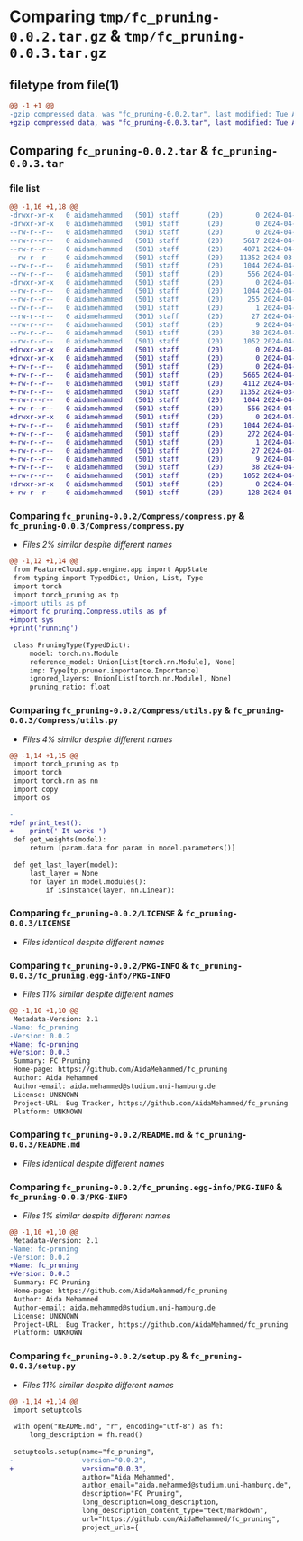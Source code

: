# Comparing `tmp/fc_pruning-0.0.2.tar.gz` & `tmp/fc_pruning-0.0.3.tar.gz`

## filetype from file(1)

```diff
@@ -1 +1 @@
-gzip compressed data, was "fc_pruning-0.0.2.tar", last modified: Tue Apr 23 17:25:08 2024, max compression
+gzip compressed data, was "fc_pruning-0.0.3.tar", last modified: Tue Apr 30 12:15:20 2024, max compression
```

## Comparing `fc_pruning-0.0.2.tar` & `fc_pruning-0.0.3.tar`

### file list

```diff
@@ -1,16 +1,18 @@
-drwxr-xr-x   0 aidamehammed   (501) staff       (20)        0 2024-04-23 17:25:08.252511 fc_pruning-0.0.2/
-drwxr-xr-x   0 aidamehammed   (501) staff       (20)        0 2024-04-23 17:25:08.251247 fc_pruning-0.0.2/Compress/
--rw-r--r--   0 aidamehammed   (501) staff       (20)        0 2024-04-23 17:07:18.000000 fc_pruning-0.0.2/Compress/__init__.py
--rw-r--r--   0 aidamehammed   (501) staff       (20)     5617 2024-04-19 19:55:07.000000 fc_pruning-0.0.2/Compress/compress.py
--rw-r--r--   0 aidamehammed   (501) staff       (20)     4071 2024-04-19 19:55:07.000000 fc_pruning-0.0.2/Compress/utils.py
--rw-r--r--   0 aidamehammed   (501) staff       (20)    11352 2024-03-22 14:55:37.000000 fc_pruning-0.0.2/LICENSE
--rw-r--r--   0 aidamehammed   (501) staff       (20)     1044 2024-04-23 17:25:08.252384 fc_pruning-0.0.2/PKG-INFO
--rw-r--r--   0 aidamehammed   (501) staff       (20)      556 2024-04-15 22:17:45.000000 fc_pruning-0.0.2/README.md
-drwxr-xr-x   0 aidamehammed   (501) staff       (20)        0 2024-04-23 17:25:08.252096 fc_pruning-0.0.2/fc_pruning.egg-info/
--rw-r--r--   0 aidamehammed   (501) staff       (20)     1044 2024-04-23 17:25:08.000000 fc_pruning-0.0.2/fc_pruning.egg-info/PKG-INFO
--rw-r--r--   0 aidamehammed   (501) staff       (20)      255 2024-04-23 17:25:08.000000 fc_pruning-0.0.2/fc_pruning.egg-info/SOURCES.txt
--rw-r--r--   0 aidamehammed   (501) staff       (20)        1 2024-04-23 17:25:08.000000 fc_pruning-0.0.2/fc_pruning.egg-info/dependency_links.txt
--rw-r--r--   0 aidamehammed   (501) staff       (20)       27 2024-04-23 17:25:08.000000 fc_pruning-0.0.2/fc_pruning.egg-info/requires.txt
--rw-r--r--   0 aidamehammed   (501) staff       (20)        9 2024-04-23 17:25:08.000000 fc_pruning-0.0.2/fc_pruning.egg-info/top_level.txt
--rw-r--r--   0 aidamehammed   (501) staff       (20)       38 2024-04-23 17:25:08.252563 fc_pruning-0.0.2/setup.cfg
--rw-r--r--   0 aidamehammed   (501) staff       (20)     1052 2024-04-23 17:22:45.000000 fc_pruning-0.0.2/setup.py
+drwxr-xr-x   0 aidamehammed   (501) staff       (20)        0 2024-04-30 12:15:20.817951 fc_pruning-0.0.3/
+drwxr-xr-x   0 aidamehammed   (501) staff       (20)        0 2024-04-30 12:15:20.816445 fc_pruning-0.0.3/Compress/
+-rw-r--r--   0 aidamehammed   (501) staff       (20)        0 2024-04-23 17:07:18.000000 fc_pruning-0.0.3/Compress/__init__.py
+-rw-r--r--   0 aidamehammed   (501) staff       (20)     5665 2024-04-23 18:22:16.000000 fc_pruning-0.0.3/Compress/compress.py
+-rw-r--r--   0 aidamehammed   (501) staff       (20)     4112 2024-04-23 17:35:47.000000 fc_pruning-0.0.3/Compress/utils.py
+-rw-r--r--   0 aidamehammed   (501) staff       (20)    11352 2024-03-22 14:55:37.000000 fc_pruning-0.0.3/LICENSE
+-rw-r--r--   0 aidamehammed   (501) staff       (20)     1044 2024-04-30 12:15:20.817802 fc_pruning-0.0.3/PKG-INFO
+-rw-r--r--   0 aidamehammed   (501) staff       (20)      556 2024-04-15 22:17:45.000000 fc_pruning-0.0.3/README.md
+drwxr-xr-x   0 aidamehammed   (501) staff       (20)        0 2024-04-30 12:15:20.817386 fc_pruning-0.0.3/fc_pruning.egg-info/
+-rw-r--r--   0 aidamehammed   (501) staff       (20)     1044 2024-04-30 12:15:20.000000 fc_pruning-0.0.3/fc_pruning.egg-info/PKG-INFO
+-rw-r--r--   0 aidamehammed   (501) staff       (20)      272 2024-04-30 12:15:20.000000 fc_pruning-0.0.3/fc_pruning.egg-info/SOURCES.txt
+-rw-r--r--   0 aidamehammed   (501) staff       (20)        1 2024-04-30 12:15:20.000000 fc_pruning-0.0.3/fc_pruning.egg-info/dependency_links.txt
+-rw-r--r--   0 aidamehammed   (501) staff       (20)       27 2024-04-30 12:15:20.000000 fc_pruning-0.0.3/fc_pruning.egg-info/requires.txt
+-rw-r--r--   0 aidamehammed   (501) staff       (20)        9 2024-04-30 12:15:20.000000 fc_pruning-0.0.3/fc_pruning.egg-info/top_level.txt
+-rw-r--r--   0 aidamehammed   (501) staff       (20)       38 2024-04-30 12:15:20.818025 fc_pruning-0.0.3/setup.cfg
+-rw-r--r--   0 aidamehammed   (501) staff       (20)     1052 2024-04-30 12:15:12.000000 fc_pruning-0.0.3/setup.py
+drwxr-xr-x   0 aidamehammed   (501) staff       (20)        0 2024-04-30 12:15:20.817523 fc_pruning-0.0.3/test/
+-rw-r--r--   0 aidamehammed   (501) staff       (20)      128 2024-04-23 17:35:47.000000 fc_pruning-0.0.3/test/testcase.py
```

### Comparing `fc_pruning-0.0.2/Compress/compress.py` & `fc_pruning-0.0.3/Compress/compress.py`

 * *Files 2% similar despite different names*

```diff
@@ -1,12 +1,14 @@
 from FeatureCloud.app.engine.app import AppState
 from typing import TypedDict, Union, List, Type
 import torch
 import torch_pruning as tp
-import utils as pf
+import fc_pruning.Compress.utils as pf
+import sys
+print('running')
 
 class PruningType(TypedDict):
     model: torch.nn.Module
     reference_model: Union[List[torch.nn.Module], None]
     imp: Type[tp.pruner.importance.Importance]
     ignored_layers: Union[List[torch.nn.Module], None]
     pruning_ratio: float
```

### Comparing `fc_pruning-0.0.2/Compress/utils.py` & `fc_pruning-0.0.3/Compress/utils.py`

 * *Files 4% similar despite different names*

```diff
@@ -1,14 +1,15 @@
 import torch_pruning as tp
 import torch
 import torch.nn as nn
 import copy
 import os
 
-
+def print_test():
+    print(' It works ')
 def get_weights(model):
     return [param.data for param in model.parameters()]
 
 def get_last_layer(model):
     last_layer = None
     for layer in model.modules():
         if isinstance(layer, nn.Linear):
```

### Comparing `fc_pruning-0.0.2/LICENSE` & `fc_pruning-0.0.3/LICENSE`

 * *Files identical despite different names*

### Comparing `fc_pruning-0.0.2/PKG-INFO` & `fc_pruning-0.0.3/fc_pruning.egg-info/PKG-INFO`

 * *Files 11% similar despite different names*

```diff
@@ -1,10 +1,10 @@
 Metadata-Version: 2.1
-Name: fc_pruning
-Version: 0.0.2
+Name: fc-pruning
+Version: 0.0.3
 Summary: FC Pruning
 Home-page: https://github.com/AidaMehammed/fc_pruning
 Author: Aida Mehammed
 Author-email: aida.mehammed@studium.uni-hamburg.de
 License: UNKNOWN
 Project-URL: Bug Tracker, https://github.com/AidaMehammed/fc_pruning
 Platform: UNKNOWN
```

### Comparing `fc_pruning-0.0.2/README.md` & `fc_pruning-0.0.3/README.md`

 * *Files identical despite different names*

### Comparing `fc_pruning-0.0.2/fc_pruning.egg-info/PKG-INFO` & `fc_pruning-0.0.3/PKG-INFO`

 * *Files 1% similar despite different names*

```diff
@@ -1,10 +1,10 @@
 Metadata-Version: 2.1
-Name: fc-pruning
-Version: 0.0.2
+Name: fc_pruning
+Version: 0.0.3
 Summary: FC Pruning
 Home-page: https://github.com/AidaMehammed/fc_pruning
 Author: Aida Mehammed
 Author-email: aida.mehammed@studium.uni-hamburg.de
 License: UNKNOWN
 Project-URL: Bug Tracker, https://github.com/AidaMehammed/fc_pruning
 Platform: UNKNOWN
```

### Comparing `fc_pruning-0.0.2/setup.py` & `fc_pruning-0.0.3/setup.py`

 * *Files 11% similar despite different names*

```diff
@@ -1,14 +1,14 @@
 import setuptools
 
 with open("README.md", "r", encoding="utf-8") as fh:
     long_description = fh.read()
 
 setuptools.setup(name="fc_pruning",
-                 version="0.0.2",
+                 version="0.0.3",
                  author="Aida Mehammed",
                  author_email="aida.mehammed@studium.uni-hamburg.de",
                  description="FC Pruning",
                  long_description=long_description,
                  long_description_content_type="text/markdown",
                  url="https://github.com/AidaMehammed/fc_pruning",
                  project_urls={
```

